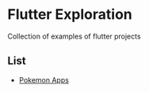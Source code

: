 # Flutter Exploration

Collection of examples of flutter projects

## List
- [Pokemon Apps](https://github.com/goeroeku)